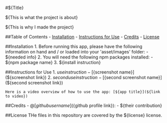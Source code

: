 #${Title}

${This is what the project is about}

${This is why I made the project}

##Table of Contents
    - [Installation](#installation)
    - [Instructions for Use](#instructions-for-use)
    - [Credits](#credits)
    - [License](#license)

##Installation
    1. Before running this app, please have the following information on hand and / or loaded into your 'asset/images' folder:
       - ${needed info}
    2. You will need the following npm packages installed:
       - ${npm package name}
    3. ${install instruction}

##Instructions for Use
    1. ${use instruction}
       - [${screenshot name}](${screenshot link})
    2. ${second use instruction}
       - [${second screenshot name}](${second screenshot link})
    
    Here is a video overview of how to use the app: [${app title}](${link to video})

##Credits
    - @[${github username}](${github profile link}):
      - ${their contribution}


##License
THe files in this repository are covered by the ${license} license.